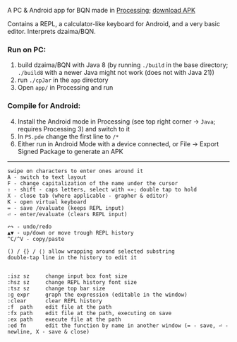 A PC & Android app for BQN made in [Processing](https://processing.org/); [download APK](https://github.com/dzaima/BQN/releases/latest)

Contains a REPL, a calculator-like keyboard for Android, and a very basic editor. Interprets dzaima/BQN.

### Run on PC:
1. build dzaima/BQN with Java 8 (by running `./build` in the base directory; `./build8` with a newer Java might not work (does not with Java 21))
2. run `./cpJar` in the `app` directory
3. Open `app/` in Processing and run

### Compile for Android:
4. Install the Android mode in Processing (see top right corner → `Java`; requires Processing 3) and switch to it
5. In `PS.pde` change the first line to `/*`
6. Either run in Android Mode with a device connected, or File → Export Signed Package to generate an APK


---

```
swipe on characters to enter ones around it
A - switch to text layout
F - change capitalization of the name under the cursor
⇧ - shift - caps letters, select with «»; double tap to hold
X - close tab (where applicable - grapher & editor)
K - open virtual keyboard
= - save /evaluate (keeps REPL input)
⏎ - enter/evaluate (clears REPL input)

↶↷ - undo/redo
▲▼ - up/down or move trough REPL history
^C/^V - copy/paste

() / {} / ⟨⟩ allow wrapping around selected substring
double-tap line in the history to edit it


:isz sz     change input box font size
:hsz sz     change REPL history font size
:tsz sz     change top bar size
:g expr     graph the expression (editable in the window)
:clear      clear REPL history
:f  path    edit file at the path
:fx path    edit file at the path, executing on save
:ex path    execute file at the path
:ed fn      edit the function by name in another window (= - save, ⏎ - newline, X - save & close)
```

